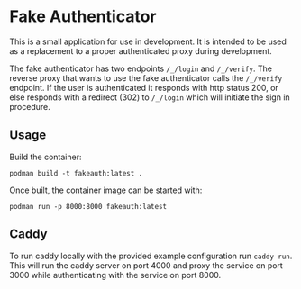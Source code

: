 # Fake Authenticator

This is a small application for use in development. It is intended to be used
as a replacement to a proper authenticated proxy during development.

The fake authenticator has two endpoints `/_/login` and `/_/verify`. The
reverse proxy that wants to use the fake authenticator calls the `/_/verify`
endpoint. If the user is authenticated it responds with http status 200, or
else responds with a redirect (302) to `/_/login` which will initiate the sign
in procedure.

## Usage

Build the container:

```shell
podman build -t fakeauth:latest .
```

Once built, the container image can be started with:

```shell
podman run -p 8000:8000 fakeauth:latest
```

## Caddy

To run caddy locally with the provided example configuration run `caddy run`.
This will run the caddy server on port 4000 and proxy the service on port
3000 while authenticating with the service on port 8000.

